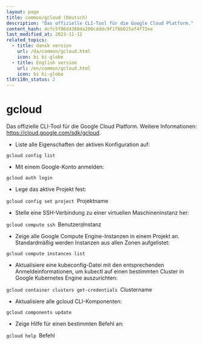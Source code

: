 ```yaml
---
layout: page
title: common/gcloud (Deutsch)
description: "Das offizielle CLI-Tool für die Google Cloud Platform."
content_hash: dcfc5f06d4388da200cdddc9f1f8b025af4f72ee
last_modified_at: 2023-11-12
related_topics:
  - title: dansk version
    url: /da/common/gcloud.html
    icon: bi bi-globe
  - title: English version
    url: /en/common/gcloud.html
    icon: bi bi-globe
tldri18n_status: 2
---
```

# gcloud

Das offizielle CLI-Tool für die Google Cloud Platform.
Weitere Informationen: <https://cloud.google.com/sdk/gcloud>.

- Liste alle Eigenschaften der aktiven Konfiguration auf:

`gcloud config list`

- Mit einem Google-Konto anmelden:

`gcloud auth login`

- Lege das aktive Projekt fest:

`gcloud config set project `<span class="tldr-var badge badge-pill bg-dark-lm bg-white-dm text-white-lm text-dark-dm font-weight-bold">Projektname</span>

- Stelle eine SSH-Verbindung zu einer virtuellen Maschineninstanz her:

`gcloud compute ssh `<span class="tldr-var badge badge-pill bg-dark-lm bg-white-dm text-white-lm text-dark-dm font-weight-bold">Benutzer</span>`@`<span class="tldr-var badge badge-pill bg-dark-lm bg-white-dm text-white-lm text-dark-dm font-weight-bold">Instanz</span>

- Zeige alle Google Compute Engine-Instanzen in einem Projekt an. Standardmäßig werden Instanzen aus allen Zonen aufgelistet:

`gcloud compute instances list`

- Aktualisiere eine kubeconfig-Datei mit den entsprechenden Anmeldeinformationen, um kubectl auf einen bestimmten Cluster in Google Kubernetes Engine auszurichten:

`gcloud container clusters get-credentials `<span class="tldr-var badge badge-pill bg-dark-lm bg-white-dm text-white-lm text-dark-dm font-weight-bold">Clustername</span>

- Aktualisiere alle gcloud CLI-Komponenten:

`gcloud components update`

- Zeige Hilfe für einen bestimmten Befehl an:

`gcloud help `<span class="tldr-var badge badge-pill bg-dark-lm bg-white-dm text-white-lm text-dark-dm font-weight-bold">Befehl</span>
